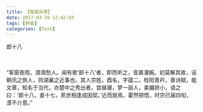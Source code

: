 ```yaml
---
title: 【萤窗异草】
date: 2017-03-29 12:42:03
tags: [碎金]
categories: [Text]
---
```


<p dir="ltr"  >郎十八<br /><br /><br /></p> 
<p dir="ltr"  >“客窗夜雨，滴滴愁人。闻有歌‘郎十八’者，即而听之，音甚凄婉。初莫解其故，诘朝讯之旅人，则湖襄之近事也。其人宗姓，酉名，字蕴二，桂阳青衿，善诗赋，能文章，知名于当代，亦楚中之秀出者。尝昼寝，梦一丽人，柔媚娇小，语之曰：‘郎十八，妾十七，夙世相逢成因契。’近而就焉，霍然顿悟，时宗已届四旬，漠不介意。”</p>